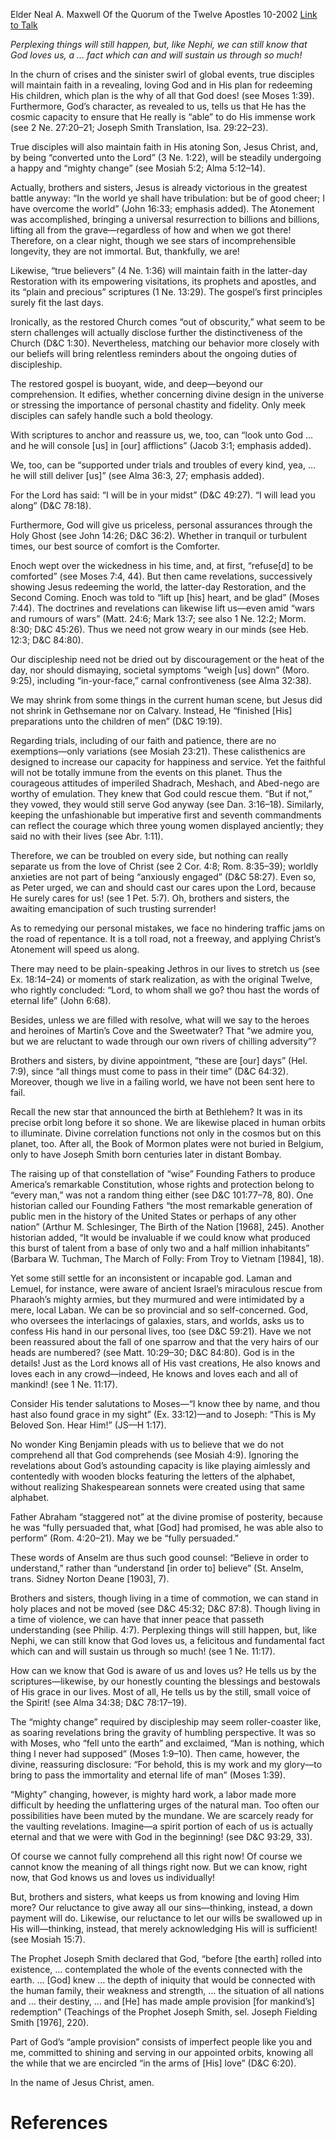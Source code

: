 Elder Neal A. Maxwell
Of the Quorum of the Twelve Apostles
10-2002
[Link to Talk](https://www.churchofjesuschrist.org/study/general-conference/2002/10/encircled-in-the-arms-of-his-love?lang=eng)

_Perplexing things will still happen, but, like Nephi, we can still know that God loves us, a … fact which can and will sustain us through so much!_

In the churn of crises and the sinister swirl of global events, true disciples will maintain faith in a revealing, loving God and in His plan for redeeming His children, which plan is the why of all that God does! (see Moses 1:39). Furthermore, God’s character, as revealed to us, tells us that He has the cosmic capacity to ensure that He really is “able” to do His immense work (see 2 Ne. 27:20–21; Joseph Smith Translation, Isa. 29:22–23).

True disciples will also maintain faith in His atoning Son, Jesus Christ, and, by being “converted unto the Lord” (3 Ne. 1:22), will be steadily undergoing a happy and “mighty change” (see Mosiah 5:2; Alma 5:12–14).

Actually, brothers and sisters, Jesus is already victorious in the greatest battle anyway: “In the world ye shall have tribulation: but be of good cheer; I have overcome the world” (John 16:33; emphasis added). The Atonement was accomplished, bringing a universal resurrection to billions and billions, lifting all from the grave—regardless of how and when we got there! Therefore, on a clear night, though we see stars of incomprehensible longevity, they are not immortal. But, thankfully, we are!

Likewise, “true believers” (4 Ne. 1:36) will maintain faith in the latter-day Restoration with its empowering visitations, its prophets and apostles, and its “plain and precious” scriptures (1 Ne. 13:29). The gospel’s first principles surely fit the last days.

Ironically, as the restored Church comes “out of obscurity,” what seem to be stern challenges will actually disclose further the distinctiveness of the Church (D&C 1:30). Nevertheless, matching our behavior more closely with our beliefs will bring relentless reminders about the ongoing duties of discipleship.

The restored gospel is buoyant, wide, and deep—beyond our comprehension. It edifies, whether concerning divine design in the universe or stressing the importance of personal chastity and fidelity. Only meek disciples can safely handle such a bold theology.

With scriptures to anchor and reassure us, we, too, can “look unto God … and he will console [us] in [our] afflictions” (Jacob 3:1; emphasis added).

We, too, can be “supported under trials and troubles of every kind, yea, … he will still deliver [us]” (see Alma 36:3, 27; emphasis added).

For the Lord has said: “I will be in your midst” (D&C 49:27). “I will lead you along” (D&C 78:18).

Furthermore, God will give us priceless, personal assurances through the Holy Ghost (see John 14:26; D&C 36:2). Whether in tranquil or turbulent times, our best source of comfort is the Comforter.

Enoch wept over the wickedness in his time, and, at first, “refuse[d] to be comforted” (see Moses 7:4, 44). But then came revelations, successively showing Jesus redeeming the world, the latter-day Restoration, and the Second Coming. Enoch was told to “lift up [his] heart, and be glad” (Moses 7:44). The doctrines and revelations can likewise lift us—even amid “wars and rumours of wars” (Matt. 24:6; Mark 13:7; see also 1 Ne. 12:2; Morm. 8:30; D&C 45:26). Thus we need not grow weary in our minds (see Heb. 12:3; D&C 84:80).

Our discipleship need not be dried out by discouragement or the heat of the day, nor should dismaying, societal symptoms “weigh [us] down” (Moro. 9:25), including “in-your-face,” carnal confrontiveness (see Alma 32:38).

We may shrink from some things in the current human scene, but Jesus did not shrink in Gethsemane nor on Calvary. Instead, He “finished [His] preparations unto the children of men” (D&C 19:19).



Regarding trials, including of our faith and patience, there are no exemptions—only variations (see Mosiah 23:21). These calisthenics are designed to increase our capacity for happiness and service. Yet the faithful will not be totally immune from the events on this planet. Thus the courageous attitudes of imperiled Shadrach, Meshach, and Abed-nego are worthy of emulation. They knew that God could rescue them. “But if not,” they vowed, they would still serve God anyway (see Dan. 3:16–18). Similarly, keeping the unfashionable but imperative first and seventh commandments can reflect the courage which three young women displayed anciently; they said no with their lives (see Abr. 1:11).

Therefore, we can be troubled on every side, but nothing can really separate us from the love of Christ (see 2 Cor. 4:8; Rom. 8:35–39); worldly anxieties are not part of being “anxiously engaged” (D&C 58:27). Even so, as Peter urged, we can and should cast our cares upon the Lord, because He surely cares for us! (see 1 Pet. 5:7). Oh, brothers and sisters, the awaiting emancipation of such trusting surrender!

As to remedying our personal mistakes, we face no hindering traffic jams on the road of repentance. It is a toll road, not a freeway, and applying Christ’s Atonement will speed us along.

There may need to be plain-speaking Jethros in our lives to stretch us (see Ex. 18:14–24) or moments of stark realization, as with the original Twelve, who rightly concluded: “Lord, to whom shall we go? thou hast the words of eternal life” (John 6:68).

Besides, unless we are filled with resolve, what will we say to the heroes and heroines of Martin’s Cove and the Sweetwater? That “we admire you, but we are reluctant to wade through our own rivers of chilling adversity”?

Brothers and sisters, by divine appointment, “these are [our] days” (Hel. 7:9), since “all things must come to pass in their time” (D&C 64:32). Moreover, though we live in a failing world, we have not been sent here to fail.

Recall the new star that announced the birth at Bethlehem? It was in its precise orbit long before it so shone. We are likewise placed in human orbits to illuminate. Divine correlation functions not only in the cosmos but on this planet, too. After all, the Book of Mormon plates were not buried in Belgium, only to have Joseph Smith born centuries later in distant Bombay.

The raising up of that constellation of “wise” Founding Fathers to produce America’s remarkable Constitution, whose rights and protection belong to “every man,” was not a random thing either (see D&C 101:77–78, 80). One historian called our Founding Fathers “the most remarkable generation of public men in the history of the United States or perhaps of any other nation” (Arthur M. Schlesinger, The Birth of the Nation [1968], 245). Another historian added, “It would be invaluable if we could know what produced this burst of talent from a base of only two and a half million inhabitants” (Barbara W. Tuchman, The March of Folly: From Troy to Vietnam [1984], 18).

Yet some still settle for an inconsistent or incapable god. Laman and Lemuel, for instance, were aware of ancient Israel’s miraculous rescue from Pharaoh’s mighty armies, but they murmured and were intimidated by a mere, local Laban. We can be so provincial and so self-concerned. God, who oversees the interlacings of galaxies, stars, and worlds, asks us to confess His hand in our personal lives, too (see D&C 59:21). Have we not been reassured about the fall of one sparrow and that the very hairs of our heads are numbered? (see Matt. 10:29–30; D&C 84:80). God is in the details! Just as the Lord knows all of His vast creations, He also knows and loves each in any crowd—indeed, He knows and loves each and all of mankind! (see 1 Ne. 11:17).

Consider His tender salutations to Moses—“I know thee by name, and thou hast also found grace in my sight” (Ex. 33:12)—and to Joseph: “This is My Beloved Son. Hear Him!” (JS—H 1:17).

No wonder King Benjamin pleads with us to believe that we do not comprehend all that God comprehends (see Mosiah 4:9). Ignoring the revelations about God’s astounding capacity is like playing aimlessly and contentedly with wooden blocks featuring the letters of the alphabet, without realizing Shakespearean sonnets were created using that same alphabet.

Father Abraham “staggered not” at the divine promise of posterity, because he was “fully persuaded that, what [God] had promised, he was able also to perform” (Rom. 4:20–21). May we be “fully persuaded.”

These words of Anselm are thus such good counsel: “Believe in order to understand,” rather than “understand [in order to] believe” (St. Anselm, trans. Sidney Norton Deane [1903], 7).

Brothers and sisters, though living in a time of commotion, we can stand in holy places and not be moved (see D&C 45:32; D&C 87:8). Though living in a time of violence, we can have that inner peace that passeth understanding (see Philip. 4:7). Perplexing things will still happen, but, like Nephi, we can still know that God loves us, a felicitous and fundamental fact which can and will sustain us through so much! (see 1 Ne. 11:17).

How can we know that God is aware of us and loves us? He tells us by the scriptures—likewise, by our honestly counting the blessings and bestowals of His grace in our lives. Most of all, He tells us by the still, small voice of the Spirit! (see Alma 34:38; D&C 78:17–19).

The “mighty change” required by discipleship may seem roller-coaster like, as soaring revelations bring the gravity of humbling perspective. It was so with Moses, who “fell unto the earth” and exclaimed, “Man is nothing, which thing I never had supposed” (Moses 1:9–10). Then came, however, the divine, reassuring disclosure: “For behold, this is my work and my glory—to bring to pass the immortality and eternal life of man” (Moses 1:39).

“Mighty” changing, however, is mighty hard work, a labor made more difficult by heeding the unflattering urges of the natural man. Too often our possibilities have been muted by the mundane. We are scarcely ready for the vaulting revelations. Imagine—a spirit portion of each of us is actually eternal and that we were with God in the beginning! (see D&C 93:29, 33).

Of course we cannot fully comprehend all this right now! Of course we cannot know the meaning of all things right now. But we can know, right now, that God knows us and loves us individually!

But, brothers and sisters, what keeps us from knowing and loving Him more? Our reluctance to give away all our sins—thinking, instead, a down payment will do. Likewise, our reluctance to let our wills be swallowed up in His will—thinking, instead, that merely acknowledging His will is sufficient! (see Mosiah 15:7).

The Prophet Joseph Smith declared that God, “before [the earth] rolled into existence, … contemplated the whole of the events connected with the earth. … [God] knew … the depth of iniquity that would be connected with the human family, their weakness and strength, … the situation of all nations and … their destiny, … and [He] has made ample provision [for mankind’s] redemption” (Teachings of the Prophet Joseph Smith, sel. Joseph Fielding Smith [1976], 220).

Part of God’s “ample provision” consists of imperfect people like you and me, committed to shining and serving in our appointed orbits, knowing all the while that we are encircled “in the arms of [His] love” (D&C 6:20).

In the name of Jesus Christ, amen.

# References
